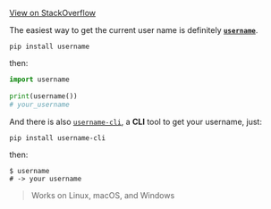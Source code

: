 [View on StackOverflow](https://stackoverflow.com/a/52125181/7602110)

The easiest way to get the current user name is definitely **[`username`][1]**.

`pip install username`

then:

```py
import username
    
print(username())
# your_username
```

And there is also [`username-cli`][2], a **CLI** tool to get your username, just:

`pip install username-cli`

then:

```console
$ username
# -> your username
```

> Works on Linux, macOS, and Windows 

  [1]: https://pypi.org/project/username
  [2]: https://pypi.org/project/username-cli

